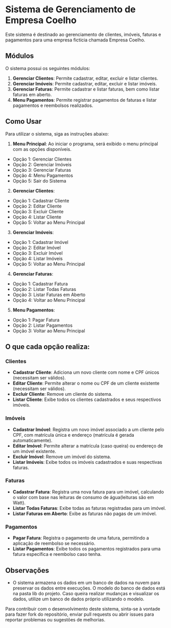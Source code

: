 # Sistema de Gerenciamento de Empresa Coelho

Este sistema é destinado ao gerenciamento de clientes, imóveis, faturas e pagamentos para uma empresa fictícia chamada Empresa Coelho.

## Módulos

O sistema possui os seguintes módulos:

1. **Gerenciar Clientes**: Permite cadastrar, editar, excluir e listar clientes.
2. **Gerenciar Imóveis**: Permite cadastrar, editar, excluir e listar imóveis.
3. **Gerenciar Faturas**: Permite cadastrar e listar faturas, bem como listar faturas em aberto.
4. **Menu Pagamentos**: Permite registrar pagamentos de faturas e listar pagamentos e reembolsos realizados.

## Como Usar

Para utilizar o sistema, siga as instruções abaixo:

1. **Menu Principal**:
   Ao iniciar o programa, será exibido o menu principal com as opções disponíveis.

- Opção 1: Gerenciar Clientes
- Opção 2: Gerenciar Imóveis
- Opção 3: Gerenciar Faturas
- Opção 4: Menu Pagamentos
- Opção 5: Sair do Sistema


2. **Gerenciar Clientes**:
- Opção 1: Cadastrar Cliente
- Opção 2: Editar Cliente
- Opção 3: Excluir Cliente
- Opção 4: Listar Cliente
- Opção 5: Voltar ao Menu Principal

3. **Gerenciar Imóveis**:
- Opção 1: Cadastrar Imóvel
- Opção 2: Editar Imóvel
- Opção 3: Excluir Imóvel
- Opção 4: Listar Imóveis
- Opção 5: Voltar ao Menu Principal

4. **Gerenciar Faturas**:
- Opção 1: Cadastrar Fatura
- Opção 2: Listar Todas Faturas
- Opção 3: Listar Faturas em Aberto
- Opção 4: Voltar ao Menu Principal

5. **Menu Pagamentos**:
- Opção 1: Pagar Fatura
- Opção 2: Listar Pagamentos
- Opção 3: Voltar ao Menu Principal

## O que cada opção realiza:

### Clientes
- **Cadastrar Cliente**: Adiciona um novo cliente com nome e CPF únicos (necessitam ser válidos).
- **Editar Cliente**: Permite alterar o nome ou CPF de um cliente existente (necessitam ser válidos).
- **Excluir Cliente**: Remove um cliente do sistema.
- **Listar Cliente**: Exibe todos os clientes cadastrados e seus respectivos imóveis.

### Imóveis
- **Cadastrar Imóvel**: Registra um novo imóvel associado a um cliente pelo CPF, com matrícula única e endereço (matrícula é gerada automaticamente).
- **Editar Imóvel**: Permite alterar a matrícula (caso queira) ou endereço de um imóvel existente.
- **Excluir Imóvel**: Remove um imóvel do sistema.
- **Listar Imóveis**: Exibe todos os imóveis cadastrados e suas respectivas faturas.

### Faturas
- **Cadastrar Fatura**: Registra uma nova fatura para um imóvel, calculando o valor com base nas leituras de consumo de água(leituras são em Watt).
- **Listar Todas Faturas**: Exibe todas as faturas registradas para um imóvel.
- **Listar Faturas em Aberto**: Exibe as faturas não pagas de um imóvel.

### Pagamentos
- **Pagar Fatura**: Registra o pagamento de uma fatura, permitindo a aplicação de reembolso se necessário.
- **Listar Pagamentos**: Exibe todos os pagamentos registrados para uma fatura específica e reembolso caso tenha.

## Observações

- O sistema armazena os dados em um banco de dados na nuvem para preservar os dados entre execuções. O modelo do banco de dados está na pasta lib do projeto.
Caso queira realizar mudanças e visualizar os dados, utilize um banco de dados próprio utilizando o modelo.

Para contribuir com o desenvolvimento deste sistema, sinta-se à vontade para fazer fork do repositório, enviar pull requests ou abrir issues para reportar problemas ou sugestões de melhorias.
